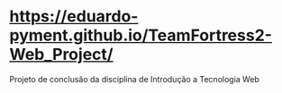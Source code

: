 # https://eduardo-pyment.github.io/TeamFortress2-Web_Project/
Projeto de conclusão da disciplina de Introdução a Tecnologia Web
